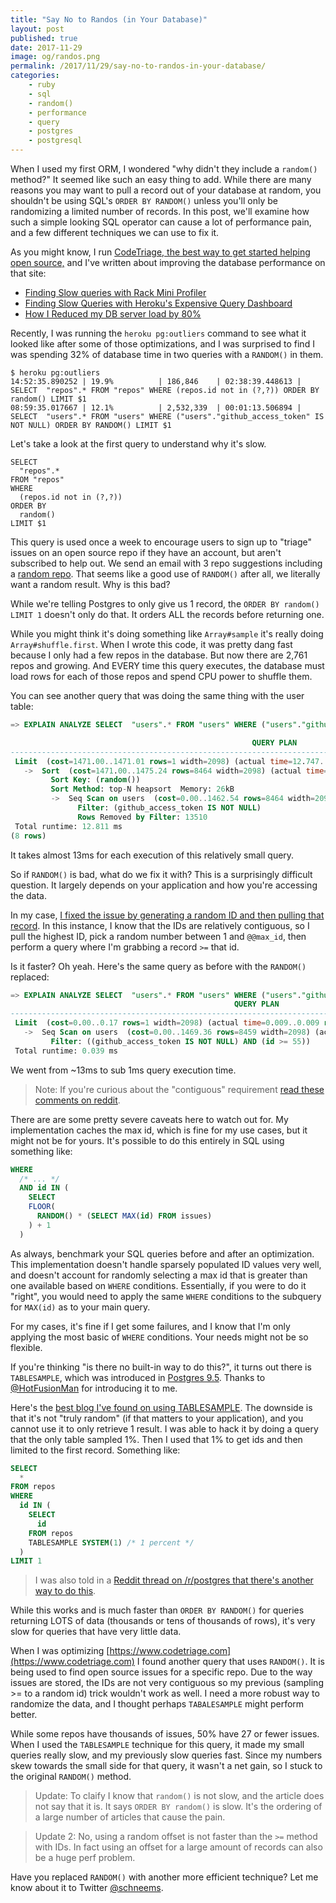 ```yaml
---
title: "Say No to Randos (in Your Database)"
layout: post
published: true
date: 2017-11-29
image: og/randos.png
permalink: /2017/11/29/say-no-to-randos-in-your-database/
categories:
    - ruby
    - sql
    - random()
    - performance
    - query
    - postgres
    - postgresql
---
```


When I used my first ORM, I wondered "why didn't they include a `random()` method?" It seemed like such an easy thing to add. While there are many reasons you may want to pull a record out of your database at random, you shouldn't be using SQL's `ORDER BY RANDOM()` unless you'll only be randomizing a limited number of records. In this post, we'll examine how such a simple looking SQL operator can cause a lot of performance pain, and a few different techniques we can use to fix it.

As you might know, I run [CodeTriage, the best way to get started helping open source,](https://www.codetriage.com) and I've written about improving the database performance on that site:

- [Finding Slow queries with Rack Mini Profiler](https://schneems.com/2017/06/22/a-tale-of-slow-pagination/)
- [Finding Slow Queries with Heroku's Expensive Query Dashboard](https://www.schneems.com/2017/07/11/using-herokus-expensive-query-dashboard-to-speed-up-your-app/)
- [How I Reduced my DB server load by 80%](https://www.schneems.com/2017/07/18/how-i-reduced-my-db-server-load-by-80/)

Recently, I was running the `heroku pg:outliers` command to see what it looked like after some of those optimizations, and I was surprised to find I was spending 32% of database time in two queries with a `RANDOM()` in them.

```term
$ heroku pg:outliers
14:52:35.890252 | 19.9%          | 186,846    | 02:38:39.448613 | SELECT  "repos".* FROM "repos" WHERE (repos.id not in (?,?)) ORDER BY random() LIMIT $1
08:59:35.017667 | 12.1%          | 2,532,339  | 00:01:13.506894 | SELECT  "users".* FROM "users" WHERE ("users"."github_access_token" IS NOT NULL) ORDER BY RANDOM() LIMIT $1
 ```

Let's take a look at the first query to understand why it's slow.

```
SELECT
  "repos".*
FROM "repos"
WHERE
  (repos.id not in (?,?))
ORDER BY
  random()
LIMIT $1
```

This query is used once a week to encourage users to sign up to "triage" issues on an open source repo if they have an account, but aren't subscribed to help out. We send an email with 3 repo suggestions including a [random repo](https://github.com/codetriage/codetriage/blob/49b243f1a295ecb19b4e2efa75aa38bd6ec5e2bf/app/mailers/user_mailer.rb#L42). That seems like a good use of `RANDOM()` after all, we literally want a random result. Why is this bad?

While we're telling Postgres to only give us 1 record, the `ORDER BY random() LIMIT 1` doesn't only do that. It orders ALL the records before returning one.

While you might think it's doing something like `Array#sample` it's really doing `Array#shuffle.first`. When I wrote this code, it was pretty dang fast because I only had a few repos in the database. But now there are 2,761 repos and growing. And EVERY time this query executes, the database must load rows for each of those repos and spend CPU power to shuffle them.

You can see another query that was doing the same thing with the user table:

```sql
=> EXPLAIN ANALYZE SELECT  "users".* FROM "users" WHERE ("users"."github_access_token" IS NOT NULL) ORDER BY RANDOM() LIMIT 1;

                                                      QUERY PLAN
-----------------------------------------------------------------------------------------------------------------------
 Limit  (cost=1471.00..1471.01 rows=1 width=2098) (actual time=12.747..12.748 rows=1 loops=1)
   ->  Sort  (cost=1471.00..1475.24 rows=8464 width=2098) (actual time=12.745..12.745 rows=1 loops=1)
         Sort Key: (random())
         Sort Method: top-N heapsort  Memory: 26kB
         ->  Seq Scan on users  (cost=0.00..1462.54 rows=8464 width=2098) (actual time=0.013..7.327 rows=8726 loops=1)
               Filter: (github_access_token IS NOT NULL)
               Rows Removed by Filter: 13510
 Total runtime: 12.811 ms
(8 rows)
```

It takes almost 13ms for each execution of this relatively small query.

So if `RANDOM()` is bad, what do we fix it with? This is a surprisingly difficult question. It largely depends on your application and how you're accessing the data.

In my case, [I fixed the issue by generating a random ID and then pulling that record](https://github.com/codetriage/codetriage/pull/647). In this instance, I know that the IDs are relatively contiguous, so I pull the highest ID, pick a random number between 1 and `@@max_id`, then perform a query where I'm grabbing a record `>=` that id.


Is it faster? Oh yeah. Here's the same query as before with the `RANDOM()` replaced:

```sql
=> EXPLAIN ANALYZE SELECT  "users".* FROM "users" WHERE ("users"."github_access_token" IS NOT NULL) AND id >= 55 LIMIT 1;
                                                  QUERY PLAN
--------------------------------------------------------------------------------------------------------------
 Limit  (cost=0.00..0.17 rows=1 width=2098) (actual time=0.009..0.009 rows=1 loops=1)
   ->  Seq Scan on users  (cost=0.00..1469.36 rows=8459 width=2098) (actual time=0.009..0.009 rows=1 loops=1)
         Filter: ((github_access_token IS NOT NULL) AND (id >= 55))
 Total runtime: 0.039 ms
```

We went from ~13ms to sub 1ms query execution time.

> Note: If you're curious about the "contiguous" requirement [read these comments on reddit](https://www.reddit.com/r/ruby/comments/7gfwyi/say_no_to_randos_in_your_database/dqjgxab/).

There are are some pretty severe caveats here to watch out for. My implementation caches the max id, which is fine for my use cases, but it might not be for yours. It's possible to do this entirely in SQL using something like:

```sql
WHERE
  /* ... */
  AND id IN (
    SELECT
    FLOOR(
      RANDOM() * (SELECT MAX(id) FROM issues)
    ) + 1
  )
```

As always, benchmark your SQL queries before and after an optimization. This implementation doesn't handle sparsely populated ID values very well, and doesn't account for randomly selecting a max id that is greater than one available based on `WHERE` conditions. Essentially, if you were to do it "right", you would need to apply the same `WHERE` conditions to the subquery for `MAX(id)` as to your main query.

For my cases, it's fine if I get some failures, and I know that I'm only applying the most basic of `WHERE` conditions. Your needs might not be so flexible.

If you're thinking "is there no built-in way to do this?", it turns out there is `TABLESAMPLE`, which was introduced in [Postgres 9.5](https://www.postgresql.org/docs/9.5/static/tablesample-method.html). Thanks to [@HotFusionMan](https://twitter.com/HotFusionMan) for introducing it to me.

Here's the [best blog I've found on using TABLESAMPLE](https://blog.2ndquadrant.com/tablesample-in-postgresql-9-5-2/). The downside is that it's not "truly random" (if that matters to your application), and you cannot use it to only retrieve 1 result. I was able to hack it by doing a query that the only table sampled 1%. Then I used that 1% to get ids and then limited to the first record. Something like:

```sql
SELECT
  *
FROM repos
WHERE
  id IN (
    SELECT
      id
    FROM repos
    TABLESAMPLE SYSTEM(1) /* 1 percent */
  )
LIMIT 1
```

> I was also told in a [Reddit thread on /r/postgres that there's another way to do this](https://www.reddit.com/r/PostgreSQL/comments/7gn8za/say_no_to_randos_in_your_database/dqloijb/).

While this works and is much faster than `ORDER BY RANDOM()` for queries returning LOTS of data (thousands or tens of thousands of rows), it's very slow for queries that have very little data.

When I was optimizing [https://www.codetriage.com](https://www.codetriage.com) I found another query that uses `RANDOM()`. It is being used to find open source issues for a specific repo. Due to the way issues are stored, the IDs are not very contiguous so my previous (sampling >= to a random id) trick wouldn't work as well. I need a more robust way to randomize the data, and I thought perhaps `TABALESAMPLE` might perform better.

While some repos have thousands of issues, 50% have 27 or fewer issues. When I used the `TABLESAMPLE` technique for this query, it made my small queries really slow, and my previously slow queries fast. Since my numbers skew towards the small side for that query, it wasn't a net gain, so I stuck to the original `RANDOM()` method.

> Update: To claify I know that `random()` is not slow, and the article does not say that it is. It says `ORDER BY random()` is slow. It's the ordering of a large number of articles that cause the pain.

> Update 2: No, using a random offset is not faster than the `>=` method with IDs. In fact using an offset for a large amount of records can also be a huge perf problem.

Have you replaced `RANDOM()` with another more efficient technique? Let me know about it to Twitter [@schneems](https://twitter.com/schneems).
